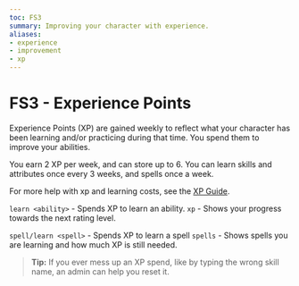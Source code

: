 ```yaml
---
toc: FS3
summary: Improving your character with experience.
aliases:
- experience
- improvement
- xp
---
```

# FS3 - Experience Points

Experience Points (XP) are gained weekly to reflect what your character has been learning and/or practicing during that time.  You spend them to improve your abilities.  

You earn 2 XP per week, and can store up to 6. You can learn skills and attributes once every 3 weeks, and spells once a week.

For more help with xp and learning costs, see the [XP Guide](http://spiritlakemu.com/wiki/xp).

`learn <ability>` - Spends XP to learn an ability.
`xp` - Shows your progress towards the next rating level.

`spell/learn <spell>` - Spends XP to learn a spell
`spells` - Shows spells you are learning and how much XP is still needed.

> **Tip:** If you ever mess up an XP spend, like by typing the wrong skill name, an admin can help you reset it.
